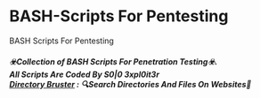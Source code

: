 # BASH-Scripts For Pentesting
BASH Scripts For Pentesting<br>
<h5>☣️Collection of BASH Scripts For Penetration Testing☣️.<br>
All Scripts Are Coded By S0|0 3xpl0it3r<br>
<a href="javascript:alert(1)">Directory Bruster</a> : 🔍Search Directories And Files On Websites🔎<br>
